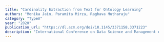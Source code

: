 ```yaml
---
title: "Cardinality Extraction from Text for Ontology Learning"
authors: "Monika Jain, Paramita Mirza, Raghava Mutharaju"
category: "TypeA"
year: "2020"
publication_url: "https://dl.acm.org/doi/10.1145/3371158.3371223"
description: "International Conference on Data Science and Management of Data (CODS-COMAD), 2020: 354-354"
---
```


